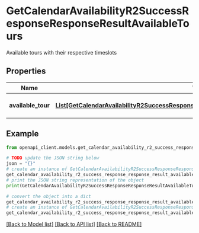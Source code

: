 # GetCalendarAvailabilityR2SuccessResponseResponseResultAvailableTours

Available tours with their respective timeslots

## Properties

Name | Type | Description | Notes
------------ | ------------- | ------------- | -------------
**available_tour** | [**List[GetCalendarAvailabilityR2SuccessResponseResponseResultAvailableToursAvailableTourInner]**](GetCalendarAvailabilityR2SuccessResponseResponseResultAvailableToursAvailableTourInner.md) | List of available tours | [optional] 

## Example

```python
from openapi_client.models.get_calendar_availability_r2_success_response_response_result_available_tours import GetCalendarAvailabilityR2SuccessResponseResponseResultAvailableTours

# TODO update the JSON string below
json = "{}"
# create an instance of GetCalendarAvailabilityR2SuccessResponseResponseResultAvailableTours from a JSON string
get_calendar_availability_r2_success_response_response_result_available_tours_instance = GetCalendarAvailabilityR2SuccessResponseResponseResultAvailableTours.from_json(json)
# print the JSON string representation of the object
print(GetCalendarAvailabilityR2SuccessResponseResponseResultAvailableTours.to_json())

# convert the object into a dict
get_calendar_availability_r2_success_response_response_result_available_tours_dict = get_calendar_availability_r2_success_response_response_result_available_tours_instance.to_dict()
# create an instance of GetCalendarAvailabilityR2SuccessResponseResponseResultAvailableTours from a dict
get_calendar_availability_r2_success_response_response_result_available_tours_from_dict = GetCalendarAvailabilityR2SuccessResponseResponseResultAvailableTours.from_dict(get_calendar_availability_r2_success_response_response_result_available_tours_dict)
```
[[Back to Model list]](../README.md#documentation-for-models) [[Back to API list]](../README.md#documentation-for-api-endpoints) [[Back to README]](../README.md)


